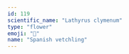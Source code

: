 ```yaml
---
id: 119
scientific_name: "Lathyrus clymenum"
type: "flower"
emoji: "🌸"
name: "Spanish vetchling"
---
```

